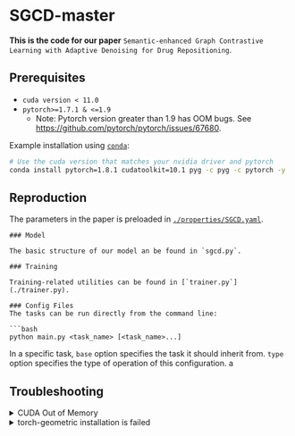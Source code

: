 # SGCD-master

**This is the code for our paper** `Semantic-enhanced Graph Contrastive Learning with Adaptive Denoising for Drug Repositioning`.

## Prerequisites

* `cuda version < 11.0`
* `pytorch>=1.7.1 & <=1.9`
  * Note: Pytorch version greater than 1.9 has OOM bugs. See <https://github.com/pytorch/pytorch/issues/67680>.


Example installation using [`conda`](https://conda.io):

```bash
# Use the cuda version that matches your nvidia driver and pytorch
conda install pytorch=1.8.1 cudatoolkit=10.1 pyg -c pyg -c pytorch -y
```

## Reproduction

The parameters in the paper is preloaded in [`./properties/SGCD.yaml`](properties/SGCD.yaml).
```
### Model

The basic structure of our model an be found in `sgcd.py`.

### Training

Training-related utilities can be found in [`trainer.py`](./trainer.py).

### Config Files
The tasks can be run directly from the command line:

```bash
python main.py <task_name> [<task_name>...]
```

In a specific task, `base` option specifies the task it should inherit from.
`type` option specifies the type of operation of this configuration.
a

## Troubleshooting

<details>

<summary>CUDA Out of Memory</summary>

We run experiments with V100(32GB) GPUs, please reduce the batch size if you don't have enough resources. Be aware that smaller batch size will hurt the performance for contrastive training
If the issue persists after adjusting batch size, downgrade pytorch to as early as possible (e.g. LTS 1.8.1 as of 2021/03).
This is possibly due to memory issues in higher pytorch versions.
See <https://github.com/pytorch/pytorch/issues/67680> for more information.

</details>

<details>

<summary>torch-geometric installation is failed</summary>

Please try downgrading the cuda version. Due to library dependency, torch_cluster, torch_scatter, torch_sparse and torch_spline_conv are required to install torch-geometric installations.

</details>

